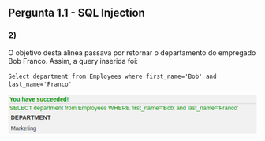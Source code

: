 ## Pergunta 1.1 - SQL Injection ##
### 2) ###
O objetivo desta alinea passava por retornar o departamento do empregado Bob Franco. Assim, a query inserida foi: 

    Select department from Employees where first_name='Bob' and last_name='Franco'

![1.2](./imagens/1.2.png)  
